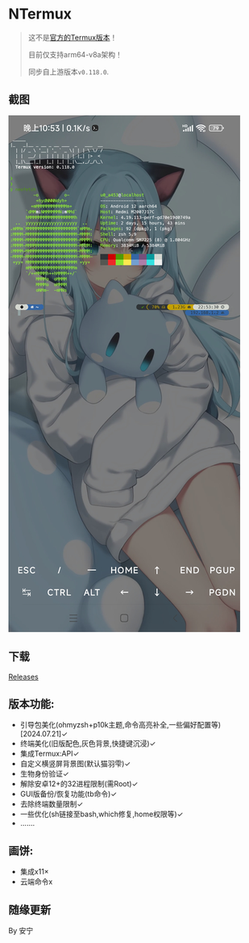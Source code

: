 # NTermux
> 这不是[官方的Termux版本](https://github.com/termux/termux-app)！
>
> 目前仅支持arm64-v8a架构！
>
> 同步自上游版本`v0.118.0`.

## 截图
![](./NTermux.jpg)

## 下载
[Releases](https://github.com/Anng6/NTermux/releases)

## 版本功能:
- 引导包美化(ohmyzsh+p10k主题,命令高亮补全,一些偏好配置等)[2024.07.21]✓
- 终端美化(旧版配色,灰色背景,快捷键沉浸)✓
- 集成Termux:API✓
- 自定义横竖屏背景图(默认猫羽雫)✓
- 生物身份验证✓
- 解除安卓12+的32进程限制(需Root)✓
- GUI版备份/恢复功能(tb命令)✓
- 去除终端数量限制✓
- 一些优化(sh链接至bash,which修复,home权限等)✓
- .......

## 画饼:
- 集成x11×
- 云端命令x

## 随缘更新

By 安宁
